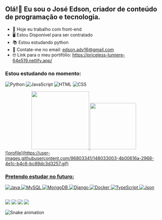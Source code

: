 ## Olá!👋 Eu sou o José Edson, criador de conteúdo de programação e tecnologia.

- 🔭 Hoje eu trabalho com front-end
- 🖥️ Estou Disponível para ser contratado
- 📚 Estou estudando python
- 💌 Contate-me no email: edson.adv16@gmail.com
- 🤓 Link para o meu portifólio: https://priceless-lumiere-64e519.netlify.app/


### Estou estudando no momento:


![Python](https://img.shields.io/badge/Python-FFD43B?style=for-the-badge&logo=python&logoColor=darkgreen)
![JavaScript](https://img.shields.io/badge/JavaScript-323330?style=for-the-badge&logo=javascript&logoColor=F7DF1E)
![HTML](https://img.shields.io/badge/HTML5-E34F26?style=for-the-badge&logo=html5&logoColor=white)
![CSS](https://img.shields.io/badge/CSS3-1572B6?style=for-the-badge&logo=css3&logoColor=white)


<div align="center">
  <a href="https://github.com/joseedsondasilva">
  <img height="185em" src="https://github-readme-stats.vercel.app/api?username=joseedsondasilva&show_icons=true&theme=tokyonight&include_all_commits=true&count_private=true"/>
  <img height="148em" src="https://github-readme-stats.vercel.app/api/top-langs/?username=joseedsondasilva&layout=compact&langs_count=7&theme=tokyonight"/>
</div>
![profile](https://user-images.githubusercontent.com/96803341/148033003-4b00616a-2968-4e1c-b4c6-bc89dc3d3257.gif)

### Pretendo estudar no futuro:

 ![Java](https://img.shields.io/badge/Java-ED8B00?style=for-the-badge&logo=java&logoColor=white)
![MySQL](https://img.shields.io/badge/MySQL-00000F?style=for-the-badge&logo=mysql&logoColor=white)
![MongoDB](https://img.shields.io/badge/MongoDB-white?style=for-the-badge&logo=mongodb&logoColor=4EA94B)
![Django](https://img.shields.io/badge/Django-092E20?style=for-the-badge&logo=django&logoColor=green)
![Docker](https://img.shields.io/badge/Docker-2CA5E0?style=for-the-badge&logo=docker&logoColor=white)
![TypeScript](https://img.shields.io/badge/TypeScript-007ACC?style=for-the-badge&logo=typescript&logoColor=white)
![Json](https://img.shields.io/badge/json-5E5C5C?style=for-the-badge&logo=json&logoColor=white)
  
  ##
 
<div> 
  
  <a href="https://www.instagram.com/edson_jsilvaaa18/" target="_blank"><img src="https://img.shields.io/badge/-Instagram-%23E4405F?style=for-the-badge&logo=instagram&logoColor=white" target="_blank"></a>
 	<a href="https://twitter.com/EdsonAdv16" target="_blank"><img src="https://img.shields.io/badge/Twitch-9146FF?style=for-the-badge&logo=twitch&logoColor=white" target="_blank"></a>
  <a href = "mailto:edson.adv16@gmail.com"><img src="https://img.shields.io/badge/-Gmail-%23333?style=for-the-badge&logo=gmail&logoColor=white" target="_blank"></a>
  <a href="https://www.linkedin.com/in/edson-silva-05601a22a/" target="_blank"><img src="https://img.shields.io/badge/-LinkedIn-%230077B5?style=for-the-badge&logo=linkedin&logoColor=white" target="_blank"></a> 

![Snake animation](https://github.com/joseedsondasilva/joseedsondasilva/blob/output/github-contribution-grid-snake.svg)
  
</div>
